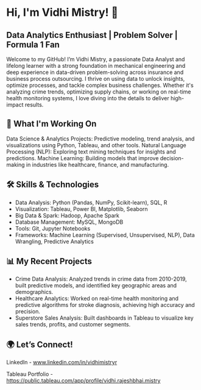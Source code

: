 # Hi, I'm Vidhi Mistry! 👋

## Data Analytics Enthusiast | Problem Solver | Formula 1 Fan
Welcome to my GitHub! I’m Vidhi Mistry, a passionate Data Analyst and lifelong learner with a strong foundation in mechanical engineering and deep experience in data-driven problem-solving across insurance and business process outsourcing. I thrive on using data to unlock insights, optimize processes, and tackle complex business challenges. Whether it's analyzing crime trends, optimizing supply chains, or working on real-time health monitoring systems, I love diving into the details to deliver high-impact results.

## 🚀 What I'm Working On
Data Science & Analytics Projects: Predictive modeling, trend analysis, and visualizations using Python, Tableau, and other tools.
Natural Language Processing (NLP): Exploring text mining techniques for insights and predictions.
Machine Learning: Building models that improve decision-making in industries like healthcare, finance, and manufacturing.

## 🛠 Skills & Technologies
- Data Analysis: Python (Pandas, NumPy, Scikit-learn), SQL, R
- Visualization: Tableau, Power BI, Matplotlib, Seaborn
- Big Data & Spark: Hadoop, Apache Spark
- Database Management: MySQL, MongoDB
- Tools: Git, Jupyter Notebooks
- Frameworks: Machine Learning (Supervised, Unsupervised, NLP), Data Wrangling, Predictive Analytics

## 📊 My Recent Projects
- Crime Data Analysis: Analyzed trends in crime data from 2010-2019, built predictive models, and identified key geographic areas and demographics.
- Healthcare Analytics: Worked on real-time health monitoring and predictive algorithms for stroke diagnosis, achieving high accuracy and precision.
- Superstore Sales Analysis: Built dashboards in Tableau to visualize key sales trends, profits, and customer segments.

## 🌍 Let’s Connect!
LinkedIn - www.linkedin.com/in/vidhimistryr

Tableau Portfolio - https://public.tableau.com/app/profile/vidhi.rajeshbhai.mistry

